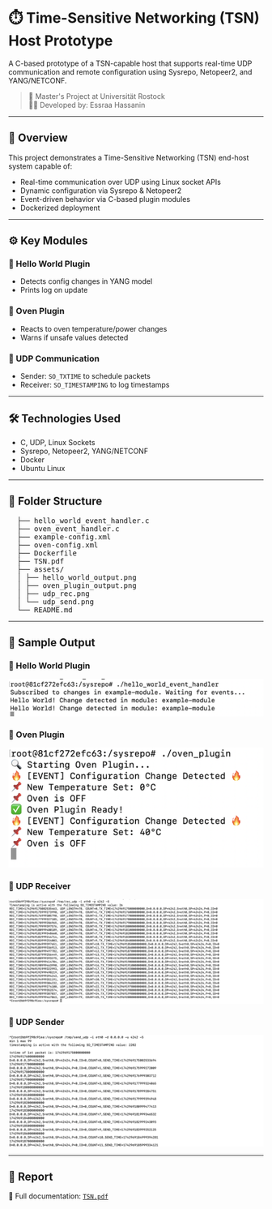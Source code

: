 # ⏱️ Time-Sensitive Networking (TSN) Host Prototype

A C-based prototype of a TSN-capable host that supports real-time UDP communication and remote configuration using Sysrepo, Netopeer2, and YANG/NETCONF.

> 🧪 Master's Project at Universität Rostock  
> 👩‍💻 Developed by: Essraa Hassanin

---

## 📌 Overview

This project demonstrates a Time-Sensitive Networking (TSN) end-host system capable of:

- Real-time communication over UDP using Linux socket APIs
- Dynamic configuration via Sysrepo & Netopeer2
- Event-driven behavior via C-based plugin modules
- Dockerized deployment

---

## ⚙️ Key Modules

### 🔹 Hello World Plugin
- Detects config changes in YANG model
- Prints log on update

### 🔹 Oven Plugin
- Reacts to oven temperature/power changes
- Warns if unsafe values detected

### 🔹 UDP Communication
- Sender: `SO_TXTIME` to schedule packets
- Receiver: `SO_TIMESTAMPING` to log timestamps

---

## 🛠️ Technologies Used

- C, UDP, Linux Sockets  
- Sysrepo, Netopeer2, YANG/NETCONF  
- Docker  
- Ubuntu Linux

---

## 📂 Folder Structure

<pre>
  ├── hello_world_event_handler.c
  ├── oven_event_handler.c
  ├── example-config.xml
  ├── oven-config.xml
  ├── Dockerfile
  ├── TSN.pdf
  ├── assets/
  │ ├── hello_world_output.png
  │ ├── oven_plugin_output.png
  │ ├── udp_rec.png
  │ └── udp_send.png
  └── README.md
</pre>


---

## 📸 Sample Output

### 🔹 Hello World Plugin

![Hello World Output](assets/hello_world_output.png)

### 🔹 Oven Plugin

![Oven Plugin Output](assets/oven_plugin_output.png)

### 🔹 UDP Receiver

![UDP Receiver Output](assets/udp_rec.png)

### 🔹 UDP Sender

![UDP Sender Output](assets/udp_send.png)

---

## 📘 Report

📄 Full documentation: [`TSN.pdf`](TSN.pdf)

